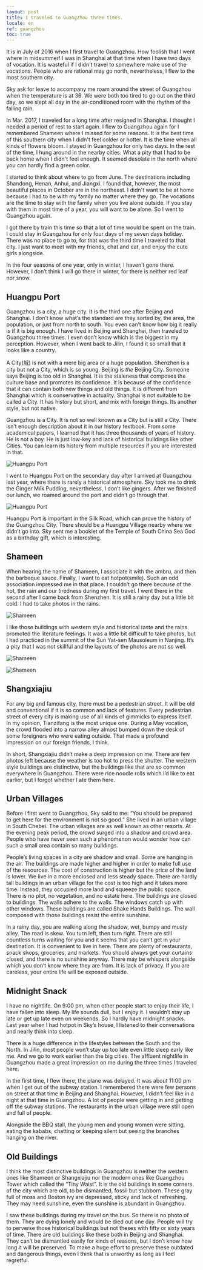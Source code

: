 ```yaml
---
layout: post
title: I traveled to Guangzhou three times.
locale: en
ref: guangzhou
toc: true
---
```

It is in July of 2016 when I first travel to Guangzhou. How foolish that I went where in midsummer! I was in Shanghai at that time when I have two days of vocation. It is wasteful if I didn't travel to somewhere make use of the vocations. People who are rational may go north, nevertheless, I flew to the most southern city.

Sky ask for leave to accompany me roam around the street of Guangzhou when the temperature is at 36.  We were both too tired to go out on the third day, so we slept all day in the air-conditioned room with the rhythm of the falling rain.

In Mar. 2017, I traveled for a long time after resigned in Shanghai. I thought I needed a period of rest to start again.  I flew to Guangzhou again for I remembered Shameen where I missed for some reasons. It is the best time of this southern city when I didn't feel colder or hotter. It is the time when all kinds of flowers bloom. I stayed in Guangzhou for only two days. In the rest of the time, I hung around in the nearby cities. What a pity that I had to be back home when I didn't feel enough. It seemed desolate in the north where you can hardly find a green color.

I started to think about where to go from June. The destinations including Shandong, Henan, Anhui, and Jiangxi. I found that, however, the most beautiful places in October are in the northeast. I didn't want to be at home because I had to be with my family no matter where they go. The vocations are the time to stay with the family when you live alone outside. If you stay with them in most time of a year, you will want to be alone. So I went to Guangzhou again.

I got there by train this time so that a lot of time would be spent on the train. I could stay in Guangzhou for only four days of my seven days holiday. There was no place to go to, for that was the third time I traveled to that city. I just want to meet with my friends, chat and eat, and enjoy the cute girls alongside.

In the four seasons of one year, only in winter, I haven’t gone there. However, I don’t think I will go there in winter, for there is neither red leaf nor snow.

## Huangpu Port

Guangzhou is a city, a huge city. It is the third one after Beijing and Shanghai. I don’t know what’s the standard are they sorted by, the area, the population, or just from north to south. You even can’t know how big it really is if it is big enough. I have lived in Beijing and Shanghai, then traveled to Guangzhou three times. I even don’t know which is the biggest in my perception. However, when I went back to Jilin, I found it so small that it looks like a country.

A City(城) is not with a mere big area or a huge population. Shenzhen is a city but not a City, which is so young. Beijing is *the* Beijing City. Someone says Beijing is too old in Shanghai. It is the staleness that composes the culture base and promotes its confidence. It is because of the confidence that it can contain both new things and old things. It is different from Shanghai which is conservative in actuality. Shanghai is not suitable to be called a City. It has history but short, and mix with foreign things. Its another style, but not native.

Guangzhou is a City. It is not so well known as a City but is still a City. There isn’t enough description about it in our history textbook. From some academical papers, I learned that it has three thousands of years of history. He is not a boy. He is just low-key and lack of historical buildings like other Cities. You can learn its history from multiple resources if you are interested in that.

![Huangpu Port](/img/guangzhou/huangpugugang2.jpg)

I went to Huangpu Port on the secondary day after I arrived at Guangzhou last year, where there is rarely a historical atmosphere. Sky took me to drink the Ginger Milk Pudding, nevertheless, I don’t like gingers. After we finished our lunch, we roamed around the port and didn’t go through that.

![Huangpu Port](/img/guangzhou/huangpugugang.jpg)

Huangpu Port is important in the Silk Road, which can prove the history of the Guangzhou City. There should be a Huangpu Village nearby where we didn’t go into. Sky sent me a booklet of the Temple of South China Sea God as a birthday gift, which is interesting.

## Shameen

When hearing the name of Shameen, I associate it with the ambru, and then the barbeque sauce. Finally, I want to eat hotpot(smile). Such an odd association impressed me in that place. I couldn’t go there because of the hot, the rain and our tiredness during my first travel. I went there in the second after I came back from Shenzhen. It is still a rainy day but a little bit cold. I had to take photos in the rains.

![Shameen](/img/guangzhou/shamian3.jpg)

I like those buildings with western style and historical taste and the rains promoted the literature feelings. It was a little bit difficult to take photos, but I had practiced in the summit of the Sun Yat-sen Mausoleum in Nanjing. It’s a pity that I was not skillful and the layouts of the photos are not so well.

![Shameen](/img/guangzhou/shamian1.jpg)

![Shameen](/img/guangzhou/shamian2.jpg)

## Shangxiajiu

For any big and famous city, there must be a pedestrian street. It will be old and conventional if it is so common and lack of features. Every pedestrian street of every city is making use of all kinds of gimmicks to express itself. In my opinion, Tianzifang is the most unique one. During a May vocation, the crowd flooded into a narrow alley almost bumped down the desk of some foreigners who were eating outside. That made a profound impression on our foreign friends, I think.

In short, Shangxiajiu didn’t make a deep impression on me. There are few photos left because the weather is too hot to press the shutter. The western style buildings are distinctive, but the buildings like that are so common everywhere in Guangzhou. There were rice noodle rolls which I’d like to eat earlier, but I forgot whether I ate them here.

## Urban Villages

Before I first went to Guangzhou, Sky said to me: “You should be prepared to get here for the environment is not so good.” She lived in an urban village in South Chebei. The urban villages are as well known as other resorts. At the evening peak period, the crowd surged into a shadow and crowd area. People who have never seen such a phenomenon would wonder how can such a small area contain so many buildings.

People’s living spaces in a city are shadow and small. Some are hanging in the air. The buildings are made higher and higher in order to make full use of the resources. The cost of construction is higher but the price of the land is lower. We live in a more enclosed and less steady space. There are hardly tall buildings in an urban village for the cost is too high and it takes more time. Instead, they occupied more land and squeeze the public space. There is no plot, no vegetation, and no estate here. The buildings are closed to buildings. The walls adhere to the walls. The windows catch up with other windows. These buildings are called Shake Hands Buildings. The wall composed with those buildings resist the entire sunshine.

In a rainy day, you are walking along the shadow, wet, bumpy and musty alley. The road is skew. You turn left, then turn right. There are still countless turns waiting for you and it seems that you can’t get in your destination. It is convenient to live in here. There are plenty of restaurants, snack shops, groceries, and markets. You should always get your curtains closed, and there is no sunshine anyway. There may be whispers alongside which you don’t know where they are from. It is lack of privacy. If you are careless, your entire life will be exposed outside.

## Midnight Snack

I have no nightlife. On 9:00 pm, when other people start to enjoy their life, I have fallen into sleep. My life sounds dull, but I enjoy it. I wouldn’t stay up late or get up late even on weekends. So I hardly have midnight snacks. Last year when I had hotpot in Sky’s house, I listened to their conversations and nearly think into sleep.

There is a huge difference in the lifestyles between the South and the North. In Jilin, most people won’t stay up too late even little sleep early like me. And we go to work earlier than the big cities. The affluent nightlife in Guangzhou made a great impression on me during the three times I traveled here.

In the first time, I flew there, the plane was delayed. It was about 11:00 pm when I get out of the subway station. I remembered there were few persons on street at that time in Beijing and Shanghai. However, I didn’t feel like in a night at that time in Guangzhou. A lot of people were getting in and getting off the subway stations. The restaurants in the urban village were still open and full of people.

Alongside the BBQ stall, the young men and young women were sitting, eating the kababs, chatting or keeping silent but seeing the branches hanging on the river.

## Old Buildings

I think the most distinctive buildings in Guangzhou is neither the western ones like Shameen or Shangxiajiu nor the modern ones like Guangzhou Tower which called the “Tiny Waist”. It is the old buildings in some corners of the city which are old, to be dismantled, fossil but stubborn. These gray full of moss and Boston ivy are depressed, sticky and lack of refreshing. They may need sunshine, even the sunshine is abundant in Guangzhou.

I saw these buildings during my travel on the bus. So there is no photo of them. They are dying lonely and would be died out one day. People will try to perverse those historical buildings but not theses with fifty or sixty years of time. There are old buildings like these both in Beijing and Shanghai. They can’t be dismantled easily for kinds of reasons, but I don’t know how long it will be preserved. To make a huge effort to preserve these outdated and dangerous things, even I think that is unworthy as long as I feel regretful.
